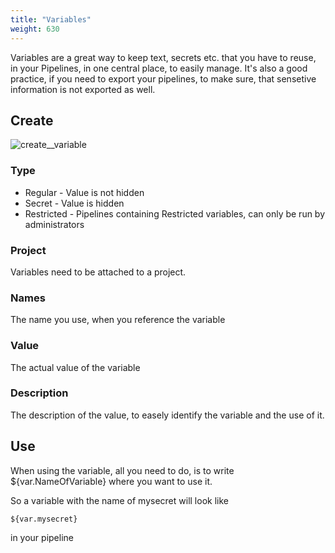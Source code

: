 ```yaml
---
title: "Variables"
weight: 630
---
```


Variables are a great way to keep text, secrets etc. that you have to reuse, in your Pipelines, in one central place, to easily manage. 
It's also a good practice, if you need to export your pipelines, to make sure, that sensetive information is not exported as well.

## Create
![create__variable](/Configure/variables-create_var.png)
### Type
- Regular - Value is not hidden
- Secret - Value is hidden
- Restricted - Pipelines containing Restricted variables, can only be run by administrators

### Project
Variables need to be attached to a project.

### Names
The name you use, when you reference the variable

### Value
The actual value of the variable

### Description
The description of the value, to easely identify the variable and the use of it.

## Use

When using the variable, all you need to do, is to write ${var.NameOfVariable} where you want to use it.

So a variable with the name of mysecret will look like 
```
${var.mysecret}
```
 in your pipeline
